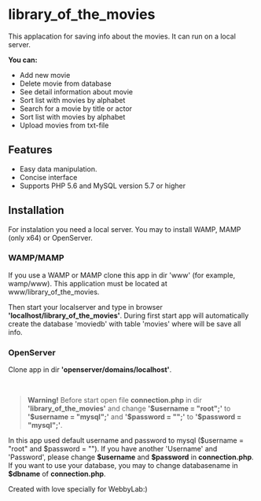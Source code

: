 # library_of_the_movies
<p>This applacation for saving info about the movies. It can run on a local server.<p>
<b>You can:</b>
<ul>
<li>Add new movie</li>
<li>Delete movie from database</li>
<li>See detail information about movie</li>
<li>Sort list with movies by alphabet</li>
<li>Search for a movie by title or actor</li>
<li>Sort list with movies by alphabet</li>
<li>Upload movies from txt-file</li>
</ul>
<h2>Features</h2>
<ul>
<li>Easy data manipulation.</li>
<li>Concise interface</li>
<li>Supports PHP 5.6 and MySQL version 5.7 or higher</li>
</ul>
<h2>Installation</h2>
<p>For instalation you need a local server. You may to install WAMP, MAMP (only x64) or OpenServer.<br>
<h3>WAMP/MAMP</h3>
If you use a WAMP or MAMP clone this app in dir 'www' (for example, wamp/www). This application must be located at www/library_of_the_movies.<p>
<p>Then start your localserver and type in browser <b>'localhost/library_of_the_movies'</b>. During first start app will automatically create the database 'moviedb' with table 'movies' where will be save all info.</p>
<h3>OpenServer</h3>
<p>Clone app in dir <b>'openserver/domains/localhost'</b>.</p> <br><blockquote><b>Warning!</b> Before start open file <b>connection.php</b> in dir <b>'library_of_the_movies'</b> and change <b>'$username = "root";'</b> to <b>'$username = "mysql";'</b> and <b>'$password = "";'</b> to <b>'$password = "mysql";'</b>.</blockquote>
<p>In this app used default username and password to mysql ($username = "root" and $password = ""). If you have another 'Username' and 'Password', please change <b>$username</b> and <b>$password</b> in <b>connection.php</b>. If you want to use your database, you may to change databasename in <b>$dbname</b> of <b>connection.php</b>.</p>

<p>Created with love specially for WebbyLab:)</p>
